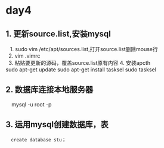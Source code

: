 # day4

## 1. 更新source.list,安装mysql

      1. sudo vim /etc/apt/sources.list,打开source.list删除mouse行   
      2. vim .vimrc  
      3. 粘贴要更新的源码，覆盖source.list原有内容 
      4. 安装apcth    
         sudo apt-get update
         sudo apt-get install tasksel
         sudo tasksel
        
## 2. 数据库连接本地服务器

      mysql -u root -p
     
## 3. 运用mysql创建数据库，表

      create database stu；
